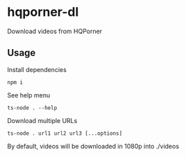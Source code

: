 # hqporner-dl
Download videos from HQPorner

## Usage

Install dependencies
```
npm i
```

See help menu
```
ts-node . --help
```

Download multiple URLs
```
ts-node . url1 url2 url3 [...options]
```

By default, videos will be downloaded in 1080p into ./videos
